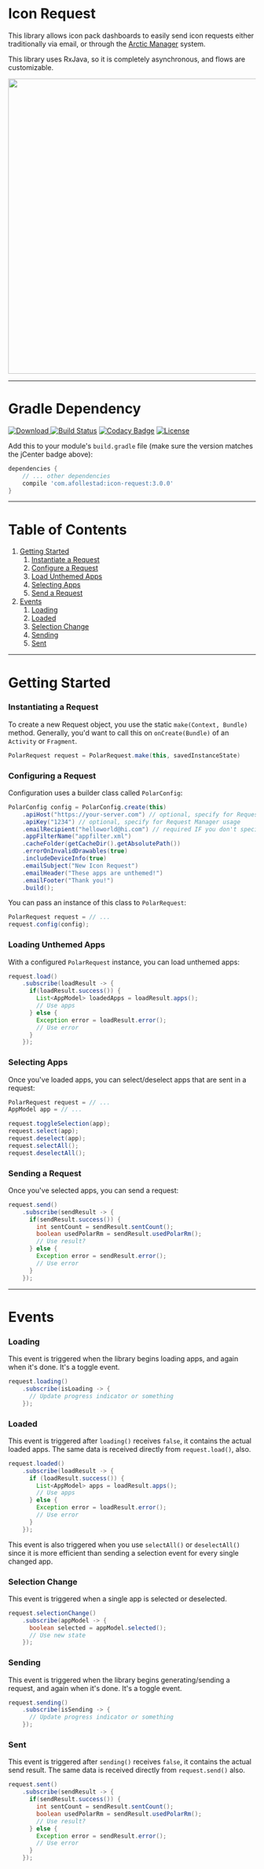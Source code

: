 # Icon Request

This library allows icon pack dashboards to easily send icon requests
either traditionally via email, or through the [Arctic Manager](https://arcticmanager.com) system.

This library uses RxJava, so it is completely asynchronous, and flows are customizable.

<img src="https://raw.githubusercontent.com/afollestad/polar-icon-request/master/art/showcase2.png" width="600" />

---

# Gradle Dependency

[ ![Download](https://api.bintray.com/packages/drummer-aidan/maven/icon-request/images/download.svg) ](https://bintray.com/drummer-aidan/maven/icon-request/_latestVersion)
[![Build Status](https://travis-ci.org/afollestad/polar-icon-request.svg)](https://travis-ci.org/afollestad/polar-icon-request)
[![Codacy Badge](https://api.codacy.com/project/badge/Grade/1eb8ed67c1f34eaf9bc176faeb6652bf)](https://www.codacy.com/app/drummeraidan_50/polar-icon-request?utm_source=github.com&amp;utm_medium=referral&amp;utm_content=afollestad/polar-icon-request&amp;utm_campaign=Badge_Grade)
[![License](https://img.shields.io/badge/license-Apache%202-4EB1BA.svg?style=flat-square)](https://www.apache.org/licenses/LICENSE-2.0.html)

Add this to your module's `build.gradle` file (make sure the version matches the jCenter badge above):

```gradle
dependencies {
	// ... other dependencies
	compile 'com.afollestad:icon-request:3.0.0'
}
```

---

# Table of Contents

1. [Getting Started](https://github.com/afollestad/polar-icon-request#getting-started)
    1. [Instantiate a Request](https://github.com/afollestad/polar-icon-request#instantiating-a-request)
    2. [Configure a Request](https://github.com/afollestad/polar-icon-request#configuring-a-request)
    3. [Load Unthemed Apps](https://github.com/afollestad/polar-icon-request#loading-unthemed-apps)
    4. [Selecting Apps](https://github.com/afollestad/polar-icon-request#selecting-apps)
    5. [Send a Request](https://github.com/afollestad/polar-icon-request#sending-a-request)
3. [Events](https://github.com/afollestad/polar-icon-request#events)
    1. [Loading](https://github.com/afollestad/polar-icon-request#loading)
    2. [Loaded](https://github.com/afollestad/polar-icon-request#loaded)
    3. [Selection Change](https://github.com/afollestad/polar-icon-request#selection-change)
    4. [Sending](https://github.com/afollestad/polar-icon-request#sending)
    5. [Sent](https://github.com/afollestad/polar-icon-request#sent)

---

# Getting Started

### Instantiating a Request

To create a new Request object, you use the static `make(Context, Bundle)` method. Generally, you'd 
want to call this on `onCreate(Bundle)` of an `Activity` or `Fragment`.

```java
PolarRequest request = PolarRequest.make(this, savedInstanceState)
```

### Configuring a Request

Configuration uses a builder class called `PolarConfig`:

```java
PolarConfig config = PolarConfig.create(this)
    .apiHost("https://your-server.com") // optional, specify for Request Manager usage
    .apiKey("1234") // optional, specify for Request Manager usage
    .emailRecipient("helloworld@hi.com") // required IF you don't specify an API key
    .appFilterName("appfilter.xml")
    .cacheFolder(getCacheDir().getAbsolutePath())
    .errorOnInvalidDrawables(true)
    .includeDeviceInfo(true)
    .emailSubject("New Icon Request")
    .emailHeader("These apps are unthemed!")
    .emailFooter("Thank you!")
    .build();
```

You can pass an instance of this class to `PolarRequest`:

```java
PolarRequest request = // ...
request.config(config);
```

### Loading Unthemed Apps

With a configured `PolarRequest` instance, you can load unthemed apps:

```java
request.load()
    .subscribe(loadResult -> {
      if(loadResult.success()) {
        List<AppModel> loadedApps = loadResult.apps();
        // Use apps
      } else {
        Exception error = loadResult.error();
        // Use error
      }
    });
```

### Selecting Apps

Once you've loaded apps, you can select/deselect apps that are sent in a request:

```java
PolarRequest request = // ...
AppModel app = // ...

request.toggleSelection(app);
request.select(app);
request.deselect(app);
request.selectAll();
request.deselectAll();
```

### Sending a Request

Once you've selected apps, you can send a request:

```java
request.send()
    .subscribe(sendResult -> {
      if(sendResult.success()) {
        int sentCount = sendResult.sentCount();
        boolean usedPolarRm = sendResult.usedPolarRm();
        // Use result?
      } else {
        Exception error = sendResult.error();
        // Use error
      }
    });
```

---

# Events

### Loading
 
This event is triggered when the library begins loading apps, and again when it's done. It's a toggle event.

```java
request.loading()
    .subscribe(isLoading -> {
      // Update progress indicator or something
    });
```
 
### Loaded

This event is triggered after `loading()` receives `false`, it contains the actual loaded apps. 
The same data is received directly from `request.load()`, also. 

```java
request.loaded()
    .subscribe(loadResult -> {
      if (loadResult.success()) {
        List<AppModel> apps = loadResult.apps();
        // Use apps
      } else {
        Exception error = loadResult.error();
        // Use error
      }
    });
```

This event is also triggered when you use `selectAll()` or `deselectAll()` since it is more efficient
 than sending a selection event for every single changed app.


### Selection Change

This event is triggered when a single app is selected or deselected.

```java
request.selectionChange()
    .subscribe(appModel -> {
      boolean selected = appModel.selected();
      // Use new state
    });
```

### Sending

This event is triggered when the library begins generating/sending a request, and again when it's done. 
It's a toggle event.


```java
request.sending()
    .subscribe(isSending -> {
      // Update progress indicator or something
    });
```

### Sent

This event is triggered after `sending()` receives `false`, it contains the actual send result. 
The same data is received directly from `request.send()` also.

```java
request.sent()
    .subscribe(sendResult -> {
      if(sendResult.success()) {
        int sentCount = sendResult.sentCount();
        boolean usedPolarRm = sendResult.usedPolarRm();
        // Use result?
      } else {
        Exception error = sendResult.error();
        // Use error
      }
    });
```